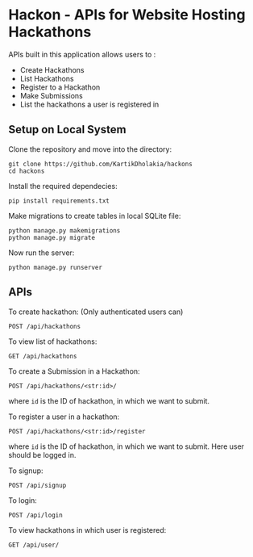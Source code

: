 # Hackon - APIs for Website Hosting Hackathons
APIs built in this application allows users to :
- Create Hackathons
- List Hackathons
- Register to a Hackathon
- Make Submissions
- List the hackathons a user is registered in


## Setup on Local System

Clone the repository and move into the directory:

	git clone https://github.com/KartikDholakia/hackons
	cd hackons

Install the required dependecies:

	pip install requirements.txt

Make migrations to create tables in local SQLite file:

	python manage.py makemigrations
	python manage.py migrate

Now run the server:

	python manage.py runserver


## APIs

To create hackathon: (Only authenticated users can)

	POST /api/hackathons

To view list of hackathons:

	GET /api/hackathons

To create a Submission in a Hackathon:

	POST /api/hackathons/<str:id>/

where `id` is the ID of hackathon, in which we want to submit.

To register a user in a hackathon:

	POST /api/hackathons/<str:id>/register

where `id` is the ID of hackathon, in which we want to submit. Here user should be logged in.


To signup:

	POST /api/signup

To login:

	POST /api/login

To view hackathons in which user is registered:

	GET /api/user/
